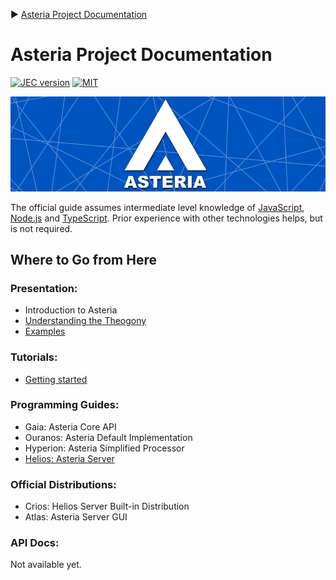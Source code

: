 :arrow_forward: [Asteria Project Documentation](https://github.com/asteria-project/asteria/blob/master/documentation/asteria-documentation.md)

# Asteria Project Documentation

[![JEC version](https://img.shields.io/badge/ASTERIA-1.0-%239966FF.svg)](https://github.com/asteria-project)
[![MIT](https://img.shields.io/github/license/mashape/apistatus.svg)](https://opensource.org/licenses/mit-license.php)

![Asteria Project Documentation](https://raw.githubusercontent.com/asteria-project/asteria/master/assets/banners/asteria-banner-blue.png)

The official guide assumes intermediate level knowledge of [JavaScript](https://developer.mozilla.org/en-US/docs/Web/JavaScript), [Node.js](https://nodejs.org/) and [TypeScript](https://www.typescriptlang.org/). Prior experience with other technologies helps, but is not required.

## Where to Go from Here

### Presentation:

- Introduction to Asteria
- [Understanding the Theogony](https://github.com/asteria-project/asteria/blob/master/documentation/understanding-the-theogony.md)
- [Examples](https://github.com/asteria-project/asteria/blob/master/documentation/examples.md)

### Tutorials:

- [Getting started](https://github.com/asteria-project/asteria/blob/master/documentation/getting-started.md)

### Programming Guides:

- Gaia: Asteria Core API 
- Ouranos: Asteria Default Implementation
- Hyperion: Asteria Simplified Processor
- [Helios: Asteria Server](https://github.com/asteria-project/asteria/blob/master/documentation/helios/helios.md)

### Official Distributions:

- Crios: Helios Server Built-in Distribution
- Atlas: Asteria Server GUI

### API Docs:

Not available yet.

